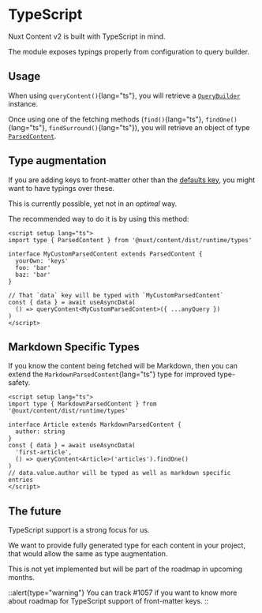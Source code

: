 # TypeScript

Nuxt Content v2 is built with TypeScript in mind.

The module exposes typings properly from configuration to query builder.

## Usage

When using `queryContent()`{lang="ts"}, you will retrieve a [`QueryBuilder`](https://github.com/nuxt/content/blob/main/src/runtime/types.d.ts#L128) instance.

Once using one of the fetching methods (`find()`{lang="ts"}, `findOne()`{lang="ts"}, `findSurround()`{lang="ts"}), you will retrieve an object of type [`ParsedContent`](https://github.com/nuxt/content/blob/main/src/runtime/types.d.ts#L128).

## Type augmentation

If you are adding keys to front-matter other than the [defaults key](/guide/writing/markdown#front-matter), you might want to have typings over these.

This is currently possible, yet not in an _optimal_ way.

The recommended way to do it is by using this method:

```vue
<script setup lang="ts">
import type { ParsedContent } from '@nuxt/content/dist/runtime/types'

interface MyCustomParsedContent extends ParsedContent {
  yourOwn: 'keys'
  foo: 'bar'
  baz: 'bar'
}

// That `data` key will be typed with `MyCustomParsedContent`
const { data } = await useAsyncData(
  () => queryContent<MyCustomParsedContent>({ ...anyQuery })
)
</script>
```

## Markdown Specific Types

If you know the content being fetched will be Markdown, then you can extend the `MarkdownParsedContent`{lang="ts"} type for improved
type-safety.

```vue
<script setup lang="ts">
import type { MarkdownParsedContent } from '@nuxt/content/dist/runtime/types'

interface Article extends MarkdownParsedContent {
  author: string
}
const { data } = await useAsyncData(
  'first-article',
  () => queryContent<Article>('articles').findOne()
)
// data.value.author will be typed as well as markdown specific entries
</script>
```


## The future

TypeScript support is a strong focus for us.

We want to provide fully generated type for each content in your project, that would allow the same as type augmentation.

This is not yet implemented but will be part of the roadmap in upcoming months.

::alert{type="warning"}
You can track #1057 if you want to know more about roadmap for TypeScript support of front-matter keys.
::
